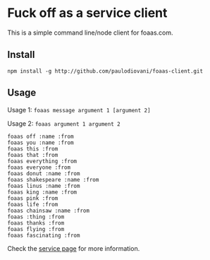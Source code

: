 # Fuck off as a service client

This is a simple command line/node client for foaas.com.

## Install

    npm install -g http://github.com/paulodiovani/foaas-client.git

## Usage

Usage 1: `foaas message argument 1 [argument 2]`

Usage 2: `foaas argument 1 argument 2`

    foaas off :name :from
    foaas you :name :from
    foaas this :from
    foaas that :from
    foaas everything :from
    foaas everyone :from
    foaas donut :name :from
    foaas shakespeare :name :from
    foaas linus :name :from
    foaas king :name :from
    foaas pink :from
    foaas life :from
    foaas chainsaw :name :from
    foaas :thing :from
    foaas thanks :from
    foaas flying :from
    foaas fascinating :from

Check the [service page](http://foaas.com) for more information.